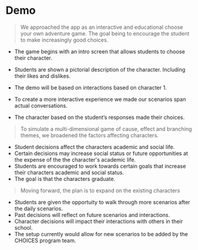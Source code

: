 # Demo

> We approached the app as an interactive and educational choose your own adventure game. 
The goal being to encourage the student to make increasingly good choices.

- The game begins with an intro screen that allows students to choose their character. 
- Students are shown a pictorial description of the character. Including their likes and dislikes.
- The demo will be based on interactions based on character 1.

- To create a more interactive experience we made our scenarios span actual conversations.
- The character based on the student’s responses made their choices.

> To simulate a multi-dimensional game of cause, effect and branching themes, we broadened the factors affecting characters.

- Student decisions affect the characters academic and social life.
- Certain decisions may increase social status or future opportunities at the expense of the the character's academic life.
- Students are encouraged to work towards certain goals that increase their characters academic and social status.
- The goal is that the characters graduate. 

> Moving forward, the plan is to expand on the existing characters

- Students are given the opportuity to walk through more scenarios after the daily scenarios.
- Past decisions will reflect on future scenarios and interactions.
- Character decisions will impact their interactions with others in their school.
- The setup currently would allow for new scenarios to be added by the CHOICES program team.



 


